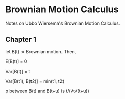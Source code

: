 # Brownian Motion Calculus

Notes on Ubbo Wiersema's Brownian Motion Calculus.

## Chapter 1

let B(t) := Brownian motion. Then,

E[B(t)] = 0

Var[B(t)] = t

Var[B(t1), B(t2)] = min(t1, t2)

ρ between B(t) and B(t+u) is t/(√t√(t+u))
